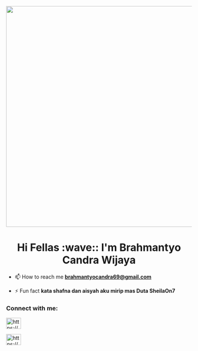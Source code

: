 <div align="center" width="500">
<img src="https://im2.ezgif.com/tmp/ezgif-2-8c2f3c8964.gif" width="600">
</div>
<h1 align="center">Hi Fellas :wave:: I'm Brahmantyo Candra Wijaya</h1>

- 📫 How to reach me **brahmantyocandra69@gmail.com**

- ⚡ Fun fact **kata shafna dan aisyah aku mirip mas Duta SheilaOn7**

<h3 align="left">Connect with me:</h3>
<p align="left">
<a href="https://instagram.com/https://www.instagram.com/bruhmantyo/" target="blank"><img align="center" src="https://raw.githubusercontent.com/rahuldkjain/github-profile-readme-generator/master/src/images/icons/Social/instagram.svg" alt="https://www.instagram.com/bruhmantyo/" height="30" width="40" /></a>
</p>
<a href="https://open.spotify.com/user/anc6f4aoxztzonzmtkqdmyd20?si=atx9xLuJTcKHwB8JQ-kMTA" target="blank"><img align="center" src="https://raw.githubusercontent.com/rahuldkjain/github-profile-readme-generator/master/src/images/icons/Social/spotify.svg" alt="https://www.instagram.com/bruhmantyo/" height="30" width="40" /></a>
